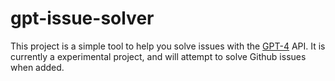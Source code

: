 # gpt-issue-solver

This project is a simple tool to help you solve issues with the [GPT-4](https://openai.com/product/gpt-4) API. It is currently a experimental project, and will attempt to solve Github issues when added.

